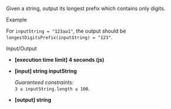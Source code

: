
Given a string, output its longest  prefix  which contains only digits.

Example

For  `inputString = "123aa1"`, the output should be  
`longestDigitsPrefix(inputString) = "123"`.

Input/Output

-   **[execution time limit] 4 seconds (js)**
    
-   **[input] string inputString**
    
    _Guaranteed constraints:_  
    `3 ≤ inputString.length ≤ 100`.
    
-   **[output] string**
